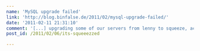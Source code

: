 ```yaml
---
name: 'MySQL upgrade failed'
link: 'http://blog.binfalse.de/2011/02/mysql-upgrade-failed/'
date: '2011-02-11 21:31:10'
comment: '[...] upgrading some of our servers from lenny to squeeze, actually I run into MySQL [...]'
post_id: /2011/02/06/its-squeeezzed

---
```



